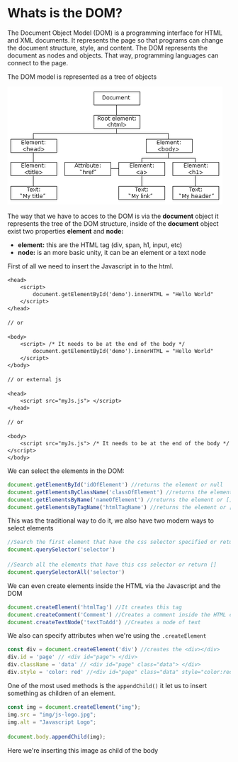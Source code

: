 # Whats is the DOM?

The Document Object Model \(DOM\) is a programming interface for HTML and XML documents. It represents the page so that programs can change the document structure, style, and content. The DOM represents the document as nodes and objects. That way, programming languages can connect to the page.

The DOM model is represented as a tree of objects

![](../../.gitbook/assets/pic_htmltree.gif)

The way that we have to acces to the DOM is via the **document** object it represents the tree of the DOM structure, inside of the **document** object exist two properties **element** and **node:**

* **element:** this are the HTML tag \(div, span, h1, input, etc\)
* **node:** is an more basic unity, it can be an element or a text node

First of all we need to insert the Javascript in to the html.

```markup
<head>
    <script>
        document.getElementById('demo').innerHTML = "Hello World"
    </script>
</head>

// or

<body>
    <script> /* It needs to be at the end of the body */
        document.getElementById('demo').innerHTML = "Hello World"
    </script>
</body>

// or external js 

<head>
    <script src="myJs.js"> </script>
</head>

// or

<body>
    <script src="myJs.js"> /* It needs to be at the end of the body */ </script>
</body>

```

We can select the elements in the DOM:

```javascript
document.getElementById('idOfElement') //returns the element or null
document.getElementsByClassName('classOfElement') //returns the element or []
document.getElementsByName('nameOfElement') //returns the element or []
document.getElementsByTagName('htmlTagName') //returns the element or []
```

This was the traditional way to do it, we also have two modern ways to select elements

```javascript
//Search the first element that have the css selector specified or return null
document.querySelector('selector') 

//Search all the elements that have this css selector or return []
document.querySelectorAll('selector')
```

We can even create elements inside the HTML via the Javascript and the DOM

```javascript
document.createElement('htmlTag') //It creates this tag
document.createComment('Comment') //Creates a comment inside the HTML code
document.createTextNode('textToAdd') //Creates a node of text
```

We also can specify attributes when we're using the `.createElement` 

```javascript
const div = document.createElement('div') //creates the <div></div>
div.id = 'page' // <div id="page"> </div>
div.className = 'data' // <div id="page" class="data"> </div>
div.style = 'color: red' //<div id="page" class="data" style="color:red"> </div>
```

One of the most used methods is the `appendChild()` it let us to insert something as children of an element.

```javascript
const img = document.createElement("img");
img.src = "img/js-logo.jpg";
img.alt = "Javascript Logo";

document.body.appendChild(img);
```

Here we're inserting this image as child of the body



